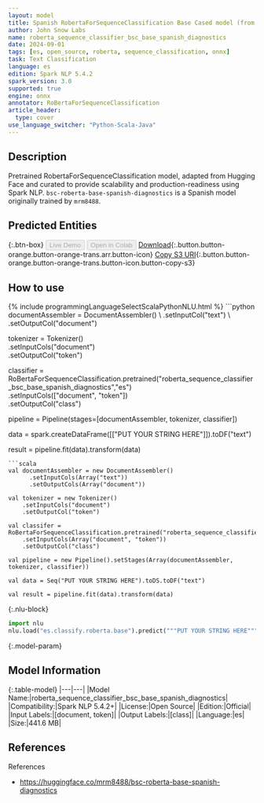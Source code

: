 ```yaml
---
layout: model
title: Spanish RobertaForSequenceClassification Base Cased model (from mrm8488)
author: John Snow Labs
name: roberta_sequence_classifier_bsc_base_spanish_diagnostics
date: 2024-09-01
tags: [es, open_source, roberta, sequence_classification, onnx]
task: Text Classification
language: es
edition: Spark NLP 5.4.2
spark_version: 3.0
supported: true
engine: onnx
annotator: RoBertaForSequenceClassification
article_header:
  type: cover
use_language_switcher: "Python-Scala-Java"
---
```


## Description

Pretrained RobertaForSequenceClassification model, adapted from Hugging Face and curated to provide scalability and production-readiness using Spark NLP. `bsc-roberta-base-spanish-diagnostics` is a Spanish model originally trained by `mrm8488`.

## Predicted Entities



{:.btn-box}
<button class="button button-orange" disabled>Live Demo</button>
<button class="button button-orange" disabled>Open in Colab</button>
[Download](https://s3.amazonaws.com/auxdata.johnsnowlabs.com/public/models/roberta_sequence_classifier_bsc_base_spanish_diagnostics_es_5.4.2_3.0_1725195108949.zip){:.button.button-orange.button-orange-trans.arr.button-icon}
[Copy S3 URI](s3://auxdata.johnsnowlabs.com/public/models/roberta_sequence_classifier_bsc_base_spanish_diagnostics_es_5.4.2_3.0_1725195108949.zip){:.button.button-orange.button-orange-trans.button-icon.button-copy-s3}

## How to use



<div class="tabs-box" markdown="1">
{% include programmingLanguageSelectScalaPythonNLU.html %}
```python
documentAssembler = DocumentAssembler() \
    .setInputCol("text") \
    .setOutputCol("document")

tokenizer = Tokenizer() \
    .setInputCols("document") \
    .setOutputCol("token")

classifier = RoBertaForSequenceClassification.pretrained("roberta_sequence_classifier_bsc_base_spanish_diagnostics","es") \
    .setInputCols(["document", "token"]) \
    .setOutputCol("class")

pipeline = Pipeline(stages=[documentAssembler, tokenizer, classifier])

data = spark.createDataFrame([["PUT YOUR STRING HERE"]]).toDF("text")

result = pipeline.fit(data).transform(data)
```
```scala
val documentAssembler = new DocumentAssembler()
      .setInputCols(Array("text"))
      .setOutputCols(Array("document"))

val tokenizer = new Tokenizer()
    .setInputCols("document")
    .setOutputCol("token")

val classifer = RoBertaForSequenceClassification.pretrained("roberta_sequence_classifier_bsc_base_spanish_diagnostics","es")
    .setInputCols(Array("document", "token"))
    .setOutputCol("class")

val pipeline = new Pipeline().setStages(Array(documentAssembler, tokenizer, classifier))

val data = Seq("PUT YOUR STRING HERE").toDS.toDF("text")

val result = pipeline.fit(data).transform(data)
```

{:.nlu-block}
```python
import nlu
nlu.load("es.classify.roberta.base").predict("""PUT YOUR STRING HERE""")
```
</div>

{:.model-param}
## Model Information

{:.table-model}
|---|---|
|Model Name:|roberta_sequence_classifier_bsc_base_spanish_diagnostics|
|Compatibility:|Spark NLP 5.4.2+|
|License:|Open Source|
|Edition:|Official|
|Input Labels:|[document, token]|
|Output Labels:|[class]|
|Language:|es|
|Size:|441.6 MB|

## References

References

- https://huggingface.co/mrm8488/bsc-roberta-base-spanish-diagnostics